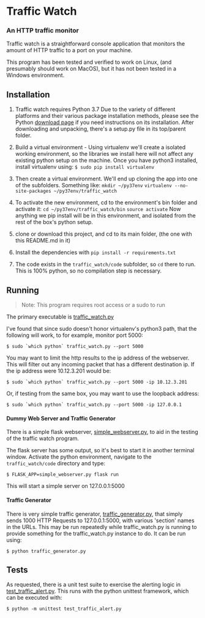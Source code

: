 
# Traffic Watch

### An HTTP traffic monitor

Traffic watch is a straightforward console application that monitors the amount of HTTP traffic to a port on your machine.

This program has been tested and verified to work on Linux, (and presumably should work on MacOS), but it has not been tested in a Windows environment.

## Installation
1. Traffic watch requires Python 3.7
Due to the variety of different platforms and their various package installation methods, please see the Python [download page](https://www.python.org/downloads/) if you need instructions on its installation. After downloading and unpacking, there's a setup.py file in its top/parent folder.

2. Build a virtual environment - Using virtualenv we'll create a isolated working environment, so the libraries we install here will not affect any existing python setup on the machine. Once you have python3 installed, install virtualenv using:
`$ sudo pip install virtualenv `

3. Then create a virtual environment. We'll end up cloning the app into one of the subfolders. Something like:
`mkdir ~/py37env`
`virtualenv --no-site-packages ~/py37env/traffic_watch`

4. To activate the new environment, cd to the environment's bin folder and activate it:
`cd ~/py37env/traffic_watch/bin`
`source activate`
Now anything we pip install will be in this environment, and isolated from the rest of the box's python setup.
5. clone or download this project, and cd to its main folder, (the one with this README.md in it)
6. Install the dependencies with `pip install -r requirements.txt`
7. The code exists in the `traffic_watch/code` subfolder, so `cd` there to run. This is 100% python, so no compilation step is necessary. 

## Running

>Note: This program requires root access or a sudo to run

The primary executable is [traffic_watch.py](https://github.com/decker-prime/traffic_watch/blob/master/code/traffic_watch.py "traffic_watch.py")

I've found that since sudo doesn't honor virtualenv's python3 path, that the following will work, to for example, monitor port 5000:

``$ sudo `which python` traffic_watch.py --port 5000``

You may want to limit the http results to the ip address of the webserver. This will filter out any incoming packet that has a different destination ip. If the ip address were 10.12.3.201 would be:

``$ sudo `which python` traffic_watch.py --port 5000 -ip 10.12.3.201``

Or, if testing from the same box, you may want to use the loopback address:

``$ sudo `which python` traffic_watch.py --port 5000 -ip 127.0.0.1``

#### Dummy Web Server and Traffic Generator

There is a simple flask webserver, [simple_webserver.py](https://github.com/decker-prime/traffic_watch/blob/master/code/simple_webserver.py "simple_webserver.py"), to aid in the testing of the traffic watch program.

The flask server has some output, so it's best to start it in another terminal window. Activate the python environment, navigate to the `traffic_watch/code` directory and type:

`$ FLASK_APP=simple_webserver.py flask run`

This will start a simple server on 127.0.0.1:5000

#### Traffic Generator
There is very simple traffic generator, [traffic_generator.py](https://github.com/decker-prime/traffic_watch/blob/master/code/traffic_generator.py "traffic_generator.py"), that simply sends 1000 HTTP Requests to 127.0.0.1:5000, with various 'section' names in the URLs. This may be run repeatedly while traffic_watch.py is running to provide something for the traffic_watch.py instance to do. It can be run using:

`$ python traffic_generator.py`

## Tests 
As requested, there is a unit test suite to exercise the alerting logic in [test_traffic_alert.py](https://github.com/decker-prime/traffic_watch/blob/master/code/test_traffic_alert.py "test_traffic_alert.py").  This runs with the python unittest framework, which can be executed with:

`$ python -m unittest test_traffic_alert.py`

